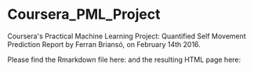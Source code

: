 # Coursera_PML_Project

Coursera's Practical Machine Learning Project: Quantified Self Movement Prediction Report
by Ferran Briansó, on February 14th 2016.

Please find the Rmarkdown file here: 
and the resulting HTML page here: 
